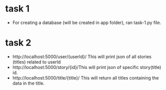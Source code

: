# task 1
- For creating a database (will be created in app folder), ran task-1.py file.
# task 2
- http://localhost:5000/user/{userId}/ This will print json of all stories (titles) related to userId
- http://localhost:5000/story/{id}/This will print json of specific story(title) id.
- http://localhost:5000/title/{title}/ This will return all titles containing the data in the title.